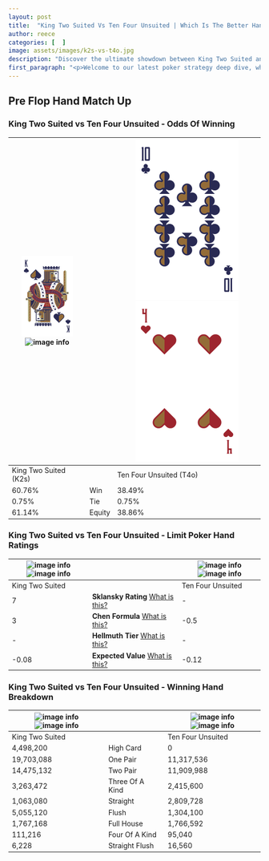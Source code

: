 ```yaml
---
layout: post
title:  "King Two Suited Vs Ten Four Unsuited | Which Is The Better Hand In Poker? A Complete Guide"
author: reece
categories: [  ]
image: assets/images/k2s-vs-t4o.jpg
description: "Discover the ultimate showdown between King Two Suited and Ten Four Unsuited in poker! Uncover the odds, strategies, and scenarios where one hand triumphs over the other. Get ready to up your poker game with this thrilling analysis."
first_paragraph: "<p>Welcome to our latest poker strategy deep dive, where we're pitting two distinct hands against each other in a high-stakes showdown: King Two Suited vs Ten Four Unsuited.</p><p>In the dynamic world of poker, every decision counts, and knowing which hand holds the upper hand is key to your success at the table.</p><p>In this article, we'll dissect these two hands, explore the scenarios where one dominates the other, and equip you with the knowledge to make strategic choices that can tip the odds in your favor.</p><p>Get ready to unravel the intriguing dynamics of these poker hands and elevate your game to new heights.</p>"
---
```




[comment]: # (sp0)

## Pre Flop Hand Match Up

<div class="table hand-ratings" markdown="1"> 



### King Two Suited vs Ten Four Unsuited - Odds Of Winning


    
| ![image info](assets/images/hand1/K.png) ![image info](assets/images/hand1/2s.png) |  | ![image info](assets/images/hand2/T.png) ![image info](assets/images/hand2/4o.png) |
| -------- | -------- | -------- |
| King Two Suited (K2s) |  | Ten Four Unsuited (T4o) |
| 60.76% | Win | 38.49% |
| 0.75% | Tie | 0.75% |
| 61.14% | Equity | 38.86% |




[comment]: # (sp1)



### King Two Suited vs Ten Four Unsuited - Limit Poker Hand Ratings


    
| ![image info](https://www.riverpairs.com/assets/images/hand1/K.png) ![image info](https://www.riverpairs.com/assets/images/hand1/2s.png) |  | ![image info](https://www.riverpairs.com/assets/images/hand2/T.png) ![image info](https://www.riverpairs.com/assets/images/hand2/4o.png) |
| -------- | -------- | -------- |
| King Two Suited |  | Ten Four Unsuited |
| 7 | **Sklansky Rating** [What is this?](/sklansky-rating-explained) | - |
| 3 | **Chen Formula** [What is this?](/chen-formula-explained) | -0.5 |
| - | **Hellmuth Tier** [What is this?](/Hellmuth-tier-explained) | - |
| -0.08 | **Expected Value** [What is this?](/expected-value-explained) | -0.12 |




[comment]: # (sp2)



### King Two Suited vs Ten Four Unsuited - Winning Hand Breakdown


    
| ![image info](https://www.riverpairs.com/assets/images/hand1/K.png) ![image info](https://www.riverpairs.com/assets/images/hand1/2s.png) |  | ![image info](https://www.riverpairs.com/assets/images/hand2/T.png) ![image info](https://www.riverpairs.com/assets/images/hand2/4o.png) |
| -------- | -------- | -------- |
| King Two Suited |  | Ten Four Unsuited |
| 4,498,200 | High Card | 0 |
| 19,703,088 | One Pair | 11,317,536 |
| 14,475,132 | Two Pair | 11,909,988 |
| 3,263,472 | Three Of A Kind | 2,415,600 |
| 1,063,080 | Straight | 2,809,728 |
| 5,055,120 | Flush | 1,304,100 |
| 1,767,168 | Full House | 1,766,592 |
| 111,216 | Four Of A Kind | 95,040 |
| 6,228 | Straight Flush | 16,560 |




[comment]: # (sp3)



</div>

[comment]: # (sp4)



[comment]: # (sp5)

